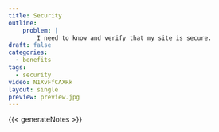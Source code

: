 ```yaml
---
title: Security
outline:
    problem: |
        I need to know and verify that my site is secure.
draft: false
categories:
  - benefits
tags:
  - security
video: N1XvFfCAXRk
layout: single
preview: preview.jpg
---
```


{{< generateNotes >}}
